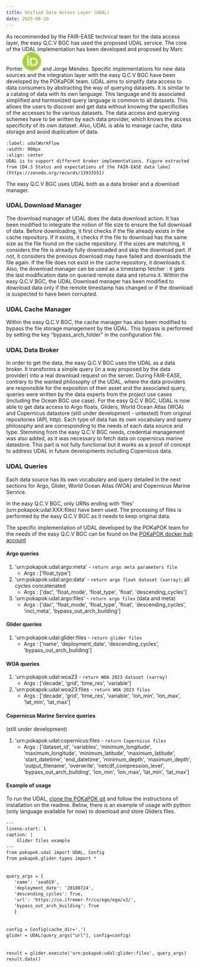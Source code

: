 ```yaml
---
title: Unified Data Access Layer (UDAL)
date: 2025-08-20
---
```


As recommended by the FAIR-EASE technical team for the data access layer, the easy Q.C.V BGC has used the proposed UDAL service. The core of the UDAL implementation has been developed and proposed by Marc Portier[<img src="../../embedded-ressources/logo/ORCID-iD_icon_16x16.png" alt="orcidl" width="50px">](https://orcid.org/0000-0002-9648-6484) and Jorge Mendes. Specific implementations for new data sources and the integration layer with the easy Q.C.V BGC have been developed by the POKaPOK team. 
UDAL aims to simplify data access to data consumers by abstracting the way of querying datasets. It is similar to a catalog of data with its own language. This language and its associated simplified and harmonized query language is common to all datasets. This allows the users to discover and get data without knowing the specificities of the accesses to the various datasets. The data access and querying schemes have to be written by each data provider, which knows the access specificity of its own dataset. Also, UDAL is able to manage cache, data storage and avoid duplication of data. 

```{figure}  ../../embedded-ressources/figures/S122_udalWF.png
:label: udalWorkFlow
:width: 900px
:align: center
UDAL is to support different broker implementations. Figure extracted from [D4.3 Status and expectations of the FAIR-EASE data lake](https://zenodo.org/records/13933551)
```

The easy Q.C.V BGC uses UDAL both as a data broker and a download manager.


### UDAL Download Manager 
The download manager of UDAL does the data download action. It has been modified to integrate the notion of file size to ensure the full download of data. Before downloading, it first checks if the file already exists in the cache repository. If it exists, it checks if the file to download has the same size as the file found on the cache repository. If the sizes are matching, it considers the file is already fully downloaded and skip the download part. If not, it considers the previous download may have failed and downloads the file again. If the file does not exist in the cache repository, it downloads it. 
Also, the download manager can be used as a timestamp fetcher : it gets the last modification date on queried remote data and returns it.
Within the easy Q.C.V BGC, the UDAL Download manager has been modified to download data only if the remote timestamp has changed or if the download is suspected to have been corrupted.


### UDAL Cache Manager
Within the easy Q.C.V BGC, the cache manager has also been modified to bypass the file storage management by the UDAL. This bypass is performed by setting the key “bypass_arch_folder” in the configuration file. 


### UDAL Data Broker
In order to get the data, the easy Q.C.V BGC uses the UDAL as a data broker. It transforms a simple query (in a way proposed by the data provider) into a real download request on the server. 
During FAIR-EASE, contrary to the wanted philosophy of the UDAL, where the data providers are responsible for the exposition of their asset and the associated query, queries were written by the data experts from the project use cases (including the Ocean BGC use case). 
For the easy Q.C.V BGC, UDAL is now able to get data access to Argo floats, Gliders, World Ocean Atlas (WOA) and Copernicus datastore (still under development - untested) from original repositories (API, http). Each type of data has its own vocabulary and query philosophy and are corresponding to the needs of each data source and type.
Stemming from the easy Q.C.V BGC needs, credential management was also added, as it was necessary to fetch data on copernicus marine datastore. This part is not fully functional but it works as a proof of concept to address UDAL in future developments including Copernicus data. 

### UDAL Queries
Each data source has its own vocabulary and query detailed in the next sections for Argo, Glider, World Ocean Atlas (WOA) and Copernicus Marine Service.

In the easy Q.C.V BGC, only URNs ending with ‘files’ (urn:pokapok:udal:XXX:files) have been used. The processing of files is performed by the easy Q.C.V BGC as it needs to keep original data.
 
The specific implementation of UDAL developed by the POKaPOK team for the needs of the easy Q.C.V BGC can be found  on the [POKaPOK docker hub account](https://gitlab.com/pokapok-projects/easy-qcv-bgc/libraries/py-udal-pokapok)


#### Argo queries
1. 'urn:pokapok:udal:argo:meta' - `return argo meta parameters file`
    - Args : ['float_type']
2. 'urn:pokapok:udal:argo:data' - `return argo float dataset (xarray)`; all cycles concatenated
    - Args : ['dac', 'float_mode', 'float_type', 'float', 'descending_cycles']
3. 'urn:pokapok:udal:argo:files' - `return argo files` (data and meta)
    - Args : ['dac', 'float_mode', 'float_type', 'float', 'descending_cycles', 'incl_meta', 'bypass_out_arch_building']


#### Glider queries
1. 'urn:pokapok:udal:glider:files - `return glider files` 
    - Args : ['name', 'deployment_date', 'descending_cycles', 'bypass_out_arch_building']


#### WOA queries
1. 'urn:pokapok:udal:woa23 - `return WOA 2023 dataset (xarray)` 
    - Args : ['decade', 'grid', 'time_res', 'variable']
2. 'urn:pokapok:udal:woa23:files - `return WOA 2023 files` 
    - Args : ['decade', 'grid', 'time_res', 'variable', 'lon_min', 'lon_max', 'lat_min', 'lat_max']


#### Copernicus Marine Service queries
(still under development)
1. 'urn:pokapok:udal:copernicus:files - `return Copernicus files` 
    - Args : ['dataset_id', 'variables', 'minimum_longitude', 'maximum_longitude', 'minimum_latitude', 'maximum_latitude',  'start_datetime', 'end_datetime', 'minimum_depth', 'maximum_depth', 'output_filename', 'overwrite', 'netcdf_compression_level', 'bypass_out_arch_building', 'lon_min', 'lon_max', 'lat_min', 'lat_max']

#### Example of usage
To run the UDAL, [clone the POKaPOK git](https://gitlab.com/pokapok-projects/easy-qcv-bgc/libraries/py-udal-pokapok) and follow the instructions of installation on the readme. Below, there is an example of usage with python (only language available for now) to download and store Gliders files.

```{code-block} python
---
lineno-start: 1
caption: |
    Glider files example
---
from pokapok.udal import UDAL, Config
from pokapok.glider.types import *


query_args = {
   'name': 'sea019',
   'deployment_date': '20180724',
   'descending_cycles': True,
   'url': 'https://co.ifremer.fr/co/ego/ego/v2/',
   'bypass_out_arch_building': True
   }


config = Config(cache_dir='.')
glider = UDAL(query_args["url"], config=config)


result = glider.execute('urn:pokapok:udal:glider:files', query_args)
result.data()
```